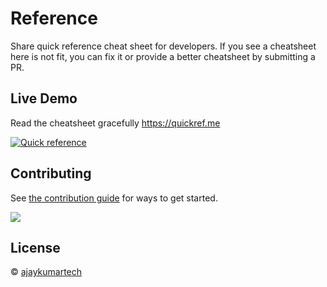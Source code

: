 # Reference

Share quick reference cheat sheet for developers.
If you see a cheatsheet here is not fit, you can fix it or provide a better cheatsheet by submitting a PR.


## Live Demo
Read the cheatsheet gracefully https://quickref.me

[![Quick reference](https://quickref.me/assets/image/preview.png)](https://quickref.me/)



## Contributing

See [the contribution guide](https://github.com/Randy8080/reference/blob/main/CONTRIBUTING.md) for ways to get started.

<a href="https://github.com/Randy8080/reference/graphs/contributors">
  <img src="https://contrib.rocks/image?repo=Randy8080/reference" />
</a>



## License
© [ajaykumartech](https://github.com/ajaykumartech)

